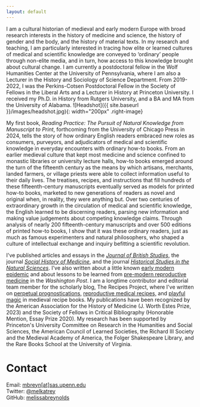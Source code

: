 ```yaml
---
layout: default
---
```


I am a cultural historian of medieval and early modern Europe with broad research interests in the
history of medicine and science, the history of gender and the body, and the history of
material texts. In my research and teaching, I am particularly interested in
tracing how elite or learned cultures of medical and scientific knowledge are conveyed
to ‘ordinary’ people through non-elite media, and in turn, how access to this knowledge
brought about cultural change. I am currently a postdoctoral fellow in the Wolf Humanities
Center at the University of Pennsylvania, where I am also a Lecturer in the History and
Sociology of Science Department. From 2019-2022, I was the Perkins-Cotsen Postdoctoral Fellow in the Society of Fellows in
the Liberal Arts and a Lecturer in History at Princeton University. I received my Ph.D.
in History from Rutgers University, and a BA and MA from the University of Alabama. ![Headshot]({{ site.baseurl }}/images/headshot.jpg){: width="200px" .right-image}

My first book, _Reading Practice: The Pursuit of Natural Knowledge from Manuscript to Print_, 
forthcoming from the University of Chicago Press in 2024, tells the story of how ordinary English 
readers embraced new roles as consumers, purveyors, and adjudicators of medical and scientific knowledge 
in everyday encounters with ordinary how-to books. From an earlier medieval culture that kept most medicine 
and science confined to monastic libraries or university lecture halls, how-to books emerged around the turn of 
the fifteenth century as the means by which artisans, merchants, landed farmers, or village priests were able to collect 
information useful to their daily lives. The treatises, recipes, and instructions that fill hundreds of these fifteenth-century 
manuscripts eventually served as models for printed how-to books, marketed to new generations of readers as novel and original when, 
in reality, they were anything but. Over two centuries of extraordinary growth in the circulation of medical and scientific 
knowledge, the English learned to be discerning readers, parsing new information and making value judgements about 
competing knowledge claims. Through analysis of nearly 200 fifteenth-century manuscripts and over 500 editions of 
printed how-to books, I show that it was these ordinary readers, just as much as famous experimenters and natural 
philosophers, who shaped a culture of intellectual exchange and inquiry befitting a scientific revolution.


I've published articles and essays in the [_Journal of British Studies_](https://www.cambridge.org/core/journals/journal-of-british-studies/article/here-is-a-good-boke-to-lerne-practical-books-the-coming-of-the-press-and-the-search-for-knowledge-ca-14001560/8217EBC4F6CE53F1084709587B7C2E12/share/a024150fe1501e59df5b45628147fdd3df550196), 
the journal [_Social History of Medicine_](https://academic.oup.com/shm/advance-article/doi/10.1093/shm/hkaa099/6414565?guestAccessKey=db1ad51c-c6a4-4a92-8fbd-1cbc811da01d), and 
the journal [_Historical Studies in the Natural Sciences_](/HSNS5204_03_Reynolds.pdf). I've also written
about a little known [early modern epidemic](https://www.washingtonpost.com/outlook/2020/03/18/communication-failures-pandemic-can-be-catastrophic/)
and about lessons to be learned from [pre-modern reproductive medicine](https://www.washingtonpost.com/outlook/2019/05/09/key-lowering-americas-high-rates-maternal-mortality/) in the _Washington Post_. 
I am a longtime contributor and editorial team member for the scholarly blog, The Recipes Project,
where I've written on [perpetual prognostications,](https://recipes.hypotheses.org/17522)
[reproductive medical recipes,](https://recipes.hypotheses.org/15134) and [playful magic](https://recipes.hypotheses.org/14220) 
in medieval recipe books. My publications have been recognized by the American Association for the History of Medicine (J. Worth Estes Prize, 2023) 
and the Society of Fellows in Critical Bibliography (Honorable Mention, Essay Prize 2020).
My research has been supported by Princeton's University Committee on Research in the Humanities and Social Sciences, the American Council of Learned Societies, the Richard III Society and the Medieval
Academy of America, the Folger Shakespeare Library, and the Rare Books School at the
University of Virginia.



# Contact

Email: [mbreyn[at]sas.upenn.edu](mailto:mbreyn@sas.upenn.edu)  
Twitter: [@melkatrey](http://www.twitter.com/melkatrey)  
GitHub: [melissabreynolds](https://www.github.com/melissabreynolds)

